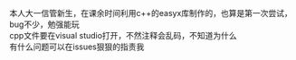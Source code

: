 
本人大一信管新生，在课余时间利用c++的easyx库制作的，也算是第一次尝试，bug不少，勉强能玩  
cpp文件要在visual studio打开，不然注释会乱码，不知道为什么  
有什么问题可以在issues狠狠的指责我
